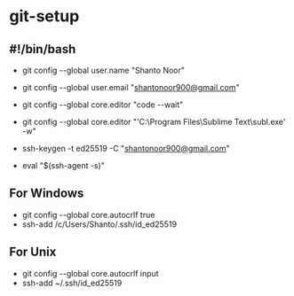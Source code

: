 # git-setup

## #!/bin/bash
* git config --global user.name "Shanto Noor"
* git config --global user.email "shantonoor900@gmail.com"

* git config --global core.editor "code --wait"
* git config --global core.editor "'C:\Program Files\Sublime Text\subl.exe' -w"

* ssh-keygen -t ed25519 -C "shantonoor900@gmail.com"
* eval "$(ssh-agent -s)"

## For Windows
* git config --global core.autocrlf true
* ssh-add /c/Users/Shanto/.ssh/id_ed25519

## For Unix
* git config --global core.autocrlf input
* ssh-add ~/.ssh/id_ed25519

